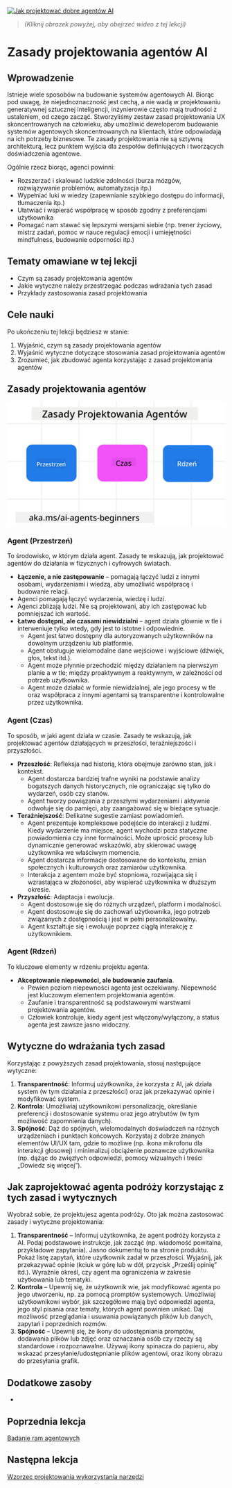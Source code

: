 <!--
CO_OP_TRANSLATOR_METADATA:
{
  "original_hash": "969885aab5f923f67f134ce115fbbcaf",
  "translation_date": "2025-03-26T19:05:06+00:00",
  "source_file": "03-agentic-design-patterns\\README.md",
  "language_code": "pl"
}
-->
[![Jak projektować dobre agentów AI](../../../translated_images/lesson-3-thumbnail.fc00fd0f7e476e3f6dbe06f4c10d1590953810d345283f825e79bede5e97e6d6.pl.png)](https://youtu.be/m9lM8qqoOEA?si=4KimounNKvArQQ0K)

> _(Kliknij obrazek powyżej, aby obejrzeć wideo z tej lekcji)_
# Zasady projektowania agentów AI

## Wprowadzenie

Istnieje wiele sposobów na budowanie systemów agentowych AI. Biorąc pod uwagę, że niejednoznaczność jest cechą, a nie wadą w projektowaniu generatywnej sztucznej inteligencji, inżynierowie często mają trudności z ustaleniem, od czego zacząć. Stworzyliśmy zestaw zasad projektowania UX skoncentrowanych na człowieku, aby umożliwić deweloperom budowanie systemów agentowych skoncentrowanych na klientach, które odpowiadają na ich potrzeby biznesowe. Te zasady projektowania nie są sztywną architekturą, lecz punktem wyjścia dla zespołów definiujących i tworzących doświadczenia agentowe.

Ogólnie rzecz biorąc, agenci powinni:

- Rozszerzać i skalować ludzkie zdolności (burza mózgów, rozwiązywanie problemów, automatyzacja itp.)
- Wypełniać luki w wiedzy (zapewnianie szybkiego dostępu do informacji, tłumaczenia itp.)
- Ułatwiać i wspierać współpracę w sposób zgodny z preferencjami użytkownika
- Pomagać nam stawać się lepszymi wersjami siebie (np. trener życiowy, mistrz zadań, pomoc w nauce regulacji emocji i umiejętności mindfulness, budowanie odporności itp.)

## Tematy omawiane w tej lekcji

- Czym są zasady projektowania agentów
- Jakie wytyczne należy przestrzegać podczas wdrażania tych zasad
- Przykłady zastosowania zasad projektowania

## Cele nauki

Po ukończeniu tej lekcji będziesz w stanie:

1. Wyjaśnić, czym są zasady projektowania agentów
2. Wyjaśnić wytyczne dotyczące stosowania zasad projektowania agentów
3. Zrozumieć, jak zbudować agenta korzystając z zasad projektowania agentów

## Zasady projektowania agentów

![Zasady projektowania agentów](../../../translated_images/agentic-design-principles.9f32a64bb6e2aa5a1bdffb70111aa724058bc248b1a3dd3c6661344015604cff.pl.png)

### Agent (Przestrzeń)

To środowisko, w którym działa agent. Zasady te wskazują, jak projektować agentów do działania w fizycznych i cyfrowych światach.

- **Łączenie, a nie zastępowanie** – pomagają łączyć ludzi z innymi osobami, wydarzeniami i wiedzą, aby umożliwić współpracę i budowanie relacji.
- Agenci pomagają łączyć wydarzenia, wiedzę i ludzi.
- Agenci zbliżają ludzi. Nie są projektowani, aby ich zastępować lub pomniejszać ich wartość.
- **Łatwo dostępni, ale czasami niewidzialni** – agent działa głównie w tle i interweniuje tylko wtedy, gdy jest to istotne i odpowiednie.
  - Agent jest łatwo dostępny dla autoryzowanych użytkowników na dowolnym urządzeniu lub platformie.
  - Agent obsługuje wielomodalne dane wejściowe i wyjściowe (dźwięk, głos, tekst itd.).
  - Agent może płynnie przechodzić między działaniem na pierwszym planie a w tle; między proaktywnym a reaktywnym, w zależności od potrzeb użytkownika.
  - Agent może działać w formie niewidzialnej, ale jego procesy w tle oraz współpraca z innymi agentami są transparentne i kontrolowalne przez użytkownika.

### Agent (Czas)

To sposób, w jaki agent działa w czasie. Zasady te wskazują, jak projektować agentów działających w przeszłości, teraźniejszości i przyszłości.

- **Przeszłość**: Refleksja nad historią, która obejmuje zarówno stan, jak i kontekst.
  - Agent dostarcza bardziej trafne wyniki na podstawie analizy bogatszych danych historycznych, nie ograniczając się tylko do wydarzeń, osób czy stanów.
  - Agent tworzy powiązania z przeszłymi wydarzeniami i aktywnie odwołuje się do pamięci, aby zaangażować się w bieżące sytuacje.
- **Teraźniejszość**: Delikatne sugestie zamiast powiadomień.
  - Agent prezentuje kompleksowe podejście do interakcji z ludźmi. Kiedy wydarzenie ma miejsce, agent wychodzi poza statyczne powiadomienia czy inne formalności. Może uprościć procesy lub dynamicznie generować wskazówki, aby skierować uwagę użytkownika we właściwym momencie.
  - Agent dostarcza informacje dostosowane do kontekstu, zmian społecznych i kulturowych oraz zamiarów użytkownika.
  - Interakcja z agentem może być stopniowa, rozwijająca się i wzrastająca w złożoności, aby wspierać użytkownika w dłuższym okresie.
- **Przyszłość**: Adaptacja i ewolucja.
  - Agent dostosowuje się do różnych urządzeń, platform i modalności.
  - Agent dostosowuje się do zachowań użytkownika, jego potrzeb związanych z dostępnością i jest w pełni personalizowalny.
  - Agent kształtuje się i ewoluuje poprzez ciągłą interakcję z użytkownikiem.

### Agent (Rdzeń)

To kluczowe elementy w rdzeniu projektu agenta.

- **Akceptowanie niepewności, ale budowanie zaufania**.
  - Pewien poziom niepewności agenta jest oczekiwany. Niepewność jest kluczowym elementem projektowania agentów.
  - Zaufanie i transparentność są podstawowymi warstwami projektowania agentów.
  - Człowiek kontroluje, kiedy agent jest włączony/wyłączony, a status agenta jest zawsze jasno widoczny.

## Wytyczne do wdrażania tych zasad

Korzystając z powyższych zasad projektowania, stosuj następujące wytyczne:

1. **Transparentność**: Informuj użytkownika, że korzysta z AI, jak działa system (w tym działania z przeszłości) oraz jak przekazywać opinie i modyfikować system.
2. **Kontrola**: Umożliwiaj użytkownikowi personalizację, określanie preferencji i dostosowanie systemu oraz jego atrybutów (w tym możliwość zapomnienia danych).
3. **Spójność**: Dąż do spójnych, wielomodalnych doświadczeń na różnych urządzeniach i punktach końcowych. Korzystaj z dobrze znanych elementów UI/UX tam, gdzie to możliwe (np. ikona mikrofonu dla interakcji głosowej) i minimalizuj obciążenie poznawcze użytkownika (np. dążąc do zwięzłych odpowiedzi, pomocy wizualnych i treści „Dowiedz się więcej”).

## Jak zaprojektować agenta podróży korzystając z tych zasad i wytycznych

Wyobraź sobie, że projektujesz agenta podróży. Oto jak można zastosować zasady i wytyczne projektowania:

1. **Transparentność** – Informuj użytkownika, że agent podróży korzysta z AI. Podaj podstawowe instrukcje, jak zacząć (np. wiadomość powitalna, przykładowe zapytania). Jasno dokumentuj to na stronie produktu. Pokaż listę zapytań, które użytkownik zadał w przeszłości. Wyjaśnij, jak przekazywać opinie (kciuk w górę lub w dół, przycisk „Prześlij opinię” itd.). Wyraźnie określ, czy agent ma ograniczenia w zakresie użytkowania lub tematyki.
2. **Kontrola** – Upewnij się, że użytkownik wie, jak modyfikować agenta po jego utworzeniu, np. za pomocą promptów systemowych. Umożliwiaj użytkownikowi wybór, jak szczegółowe mają być odpowiedzi agenta, jego styl pisania oraz tematy, których agent powinien unikać. Daj możliwość przeglądania i usuwania powiązanych plików lub danych, zapytań i poprzednich rozmów.
3. **Spójność** – Upewnij się, że ikony do udostępniania promptów, dodawania plików lub zdjęć oraz oznaczania osób czy rzeczy są standardowe i rozpoznawalne. Używaj ikony spinacza do papieru, aby wskazać przesyłanie/udostępnianie plików agentowi, oraz ikony obrazu do przesyłania grafik.

## Dodatkowe zasoby

- 

## Poprzednia lekcja

[Badanie ram agentowych](../02-explore-agentic-frameworks/README.md)

## Następna lekcja

[Wzorzec projektowania wykorzystania narzędzi](../04-tool-use/README.md)

